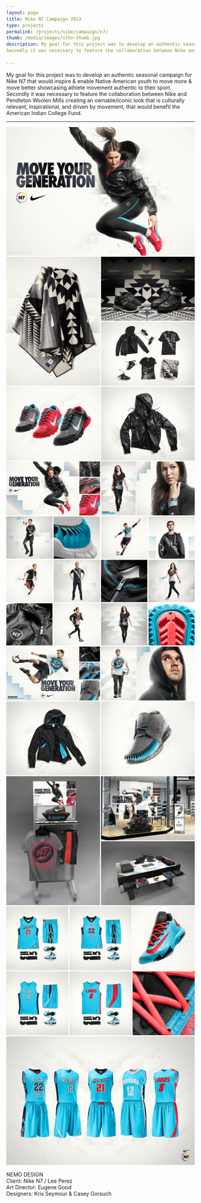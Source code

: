 ```yaml
---
layout: page
title: Nike N7 Campaign 2013
type: projects
permalink: /projects/nike/campaign/n7/
thumb: /media/images/n7ho-thumb.jpg
description: My goal for this project was to develop an authentic seasonal campaign for Nike N7 that would inspire & enable Native American youth to move more & move better showcasing athlete movement authentic to their sport. 
Secondly it was necessary to feature the collaboration between Nike and Pendleton Woolen Mills creating an ownable/iconic look that is culturally relevant, inspirational, and driven by movement, that would benefit the American Indian College Fund.

---
```


My goal for this project was to develop an authentic seasonal campaign for Nike N7 that would inspire & enable Native American youth to move more & move better showcasing athlete movement authentic to their sport. Secondly it was necessary to feature the collaboration between Nike and Pendleton Woolen Mills creating an ownable/iconic look that is culturally relevant, inspirational, and driven by movement, that would benefit the American Indian College Fund.

---

![](/media/images/n7_2013_1.jpg) 
![](/media/images/n7_2013_2.jpg)
![](/media/images/n7_2013_3.jpg)
![](/media/images/n7_2013_4.jpg)
![](/media/images/n7_2013_5.jpg)
![](/media/images/n7_2013_6.jpg)
![](/media/images/n7_2013_7.jpg)
![](/media/images/n7_2013_8.jpg)



NEMO DESIGN<br/>
Client: Nike N7 / Lee Perez<br/>
Art Director: Eugene Good<br/>
Designers: Kris Seymour & Casey Gorsuch